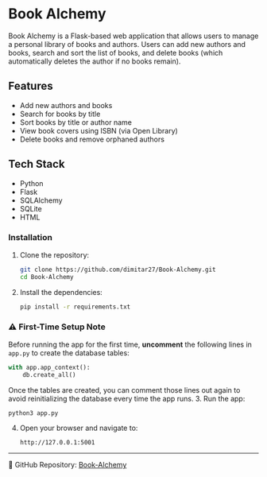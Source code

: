 # Book Alchemy

Book Alchemy is a Flask-based web application that allows users to manage a personal library of books and authors. Users can add new authors and books, search and sort the list of books, and delete books (which automatically deletes the author if no books remain).

## Features

- Add new authors and books
- Search for books by title
- Sort books by title or author name
- View book covers using ISBN (via Open Library)
- Delete books and remove orphaned authors

## Tech Stack

- Python
- Flask
- SQLAlchemy
- SQLite
- HTML

### Installation

1. Clone the repository:
   ```bash
   git clone https://github.com/dimitar27/Book-Alchemy.git
   cd Book-Alchemy
   ```

2. Install the dependencies:
   ```bash
   pip install -r requirements.txt
   ```
### ⚠️ First-Time Setup Note

Before running the app for the first time, **uncomment** the following lines in `app.py` to create the database tables:

```python
with app.app_context():
    db.create_all()
```

Once the tables are created, you can comment those lines out again to avoid reinitializing the database every time the app runs.
3. Run the app:
   ```bash
   python3 app.py
   ```

4. Open your browser and navigate to:
   ```
   http://127.0.0.1:5001
   ```

---

🔗 GitHub Repository: [Book-Alchemy](https://github.com/dimitar27/Book-Alchemy.git)
